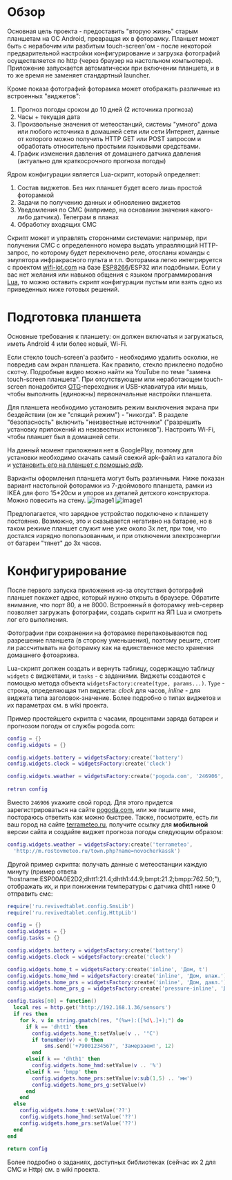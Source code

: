 Обзор 
=====

Основная цель проекта - предоставить "вторую жизнь" старым планшетам на ОС Android, превращая их в фоторамку. Планшет может быть с нерабочим или разбитым touch-screen'ом - после некоторой предварительной настройки конфигурирование и загрузка фотографий осуществляется по http (через браузер на настольном компьютере). Приложение запускается автоматически при включении планшета, и в то же время не заменяет стандартный launcher.

Кроме показа фотографий фоторамка может отображать различные из встроенных "виджетов":
1. Прогноз погоды сроком до 10 дней (2 источника прогноза)
2. Часы + текущая дата
3. Произвольные значения от метеостанций, системы "умного" дома или любого источника в домашней сети или сети Интернет, данные от которого можно получить HTTP GET или POST запросом и обработать относительно простыми языковыми средствами. 
4. График изменения давления от домашнего датчика давления (актуально для краткосрочного прогноза погоды)

Ядром конфигурации является Lua-скрипт, который определяет:
1. Состав виджетов. Без них планшет будет всего лишь простой фоторамкой
2. Задачи по получению данных и обновлению виджетов
3. Уведомления по СМС (например, на основании значения какого-либо датчика). Телеграм в планах
4. Обработку входящих СМС

Скрипт может и управлять сторонними системами: например, при получении СМС с определенного номера выдать управляющий HTTP-запрос, по которому будет переключено реле, отосланы команды с эмулятора инфракрасного пульта и т.п. Фоторамка легко интегрируется с проектом [wifi-iot.com](https://wifi-iot.com) на базе [ESP8266](https://ru.wikipedia.org/wiki/ESP8266)/ESP32 или подобными.
Если у вас нет желания или навыков общения с языком программирования [Lua](https://ru.wikipedia.org/wiki/Lua), то можно оставить скрипт конфигурации пустым или взять одно из приведенных ниже готовых решений.

Подготовка планшета
===================

Основные требования к планшету: он должен включатья и загружаться, иметь Android 4 или более новый, Wi-Fi.

Если стекло touch-screen'а разбито - необходимо удалить осколки, не повредив сам экран планшета. Как правило, стекло приклеено подобно скотчу. Подробные видео можно найти на YouTube по теме "замена touch-screen планшета". При отсутствующем или неработающем touch-screen понадобится [OTG](https://ru.wikipedia.org/wiki/USB#USB_OTG)-переходник и USB-клавиатура или мышь, чтобы выполнить (единожны) первоначальные настройки планшета.

Для планшета необходимо установить режим выключения экрана при бездействии (он же "спящий режим") - "никогда". В разделе "безопасность" включить "неизвестные источники" ("разрешить установку приложений из неизвестных истоников"). Настроить Wi-Fi, чтобы планшет был в домашней сети.

На данный момент приложения нет в GooglePlay, поэтому для установки необходимо скачать самый свежий apk-файл из каталога *bin* и [установить его на планшет с помощью *adb*](https://www.google.com/search?q=установка+apk+через+adb).

Варианты оформления планшета могут быть различными. Ниже показан вариант настольной фоторамки из 7-дюймового планшета, рамки из IKEA для фото 15*20см и упоров из деталей детского конструктора. Можно повесить на стену. 
![image1](doc/images/overview1.jpg "Внешний вид - 1")
![image1](doc/images/overview2.jpg "Внешний вид - 2")

Предполагается, что зарядное устройство подключено к планшету постоянно. Возможно, это и сказывается негативно на батарее, но в таком режиме планшет служит мне уже около 3х лет, при том, что достался изрядно попользованным, и при отключении электроэнергии от батареи "тянет" до 3х часов. 

Конфигурирование
================

После первого запуска приложения из-за отсутствия фотографий планшет покажет адрес, который нужно открыть в браузере. Обратите внимание, что порт 80, а не 8000. Встроенный в фоторамку web-сервер позволяет загружать фотографии, создать скрипт на ЯП Lua и смотреть лог его выполнения. 

Фотографии при сохранении на фоторамке перепаковываются под разрешение планшета (в сторону уменьшения), поэтому решите, стоит ли рассчитывать на фоторамку как на единственное место хранения домашнего фотоархива.

Lua-скрипт должен создать и вернуть таблицу, содержащую таблицу `widgets` с виджетами, и `tasks` - с заданиями. Виджеты создаются с помощью метода объекта `widgetsFactory:create(type, params...)`. `Type` - строка, определяющая тип виджета: *clock* для часов, *inline* - для виджета типа заголовок-значение. Более подробно о типах виджетов и их параметрах см. в wiki проекта.

Пример простейшего скрипта с часами, процентами заряда батареи и прогнозом погоды от службы pogoda.com:
```lua
config = {}
config.widgets = {}

config.widgets.battery = widgetsFactory:create('battery')
config.widgets.clock = widgetsFactory:create('clock')

config.widgets.weather = widgetsFactory:create('pogoda.com', '246906', 'ayh4n642tshj')
  
retrun config

```
Вместо `246906` укажите свой город. Для этого придется зарегистрироваться на сайте [pogoda.com](https://www.pogoda.com/api/#/login), или же пишите мне, постораюсь ответить как можно быстрее. Также, посмотрите, есть ли ваш город на сайте [terrameteo.ru](http://terrameteo.ru), получите ссылку для **мобильной** версии сайта и создайте виджет прогноза погоды следующим образом:
```lua
config.widgets.weather = widgetsFactory:create('terrameteo', 
  'http://m.rostovmeteo.ru/town.php?name=novocherkassk')
```  

Другой пример скрипта: получать данные с метеостанции каждую минуту (пример ответа "hostname:ESP00A0E2D2;dhtt1:21.4;dhth1:44.9;bmpt:21.2;bmpp:762.50;"), отображать их, и при понижении температуры с датчика dhtt1 ниже 0 отправить смс:
```lua
require('ru.revivedtablet.config.SmsLib')
require('ru.revivedtablet.config.HttpLib')

config = {}
config.widgets = {}
config.tasks = {}

config.widgets.battery = widgetsFactory:create('battery')
config.widgets.clock = widgetsFactory:create('clock')

config.widgets.home_t = widgetsFactory:create('inline', 'Дом, t')
config.widgets.home_hmd = widgetsFactory:create('inline', 'Дом, влаж.')
config.widgets.home_prs = widgetsFactory:create('inline', 'Дом, давл.')
config.widgets.home_prs_g = widgetsFactory:create('pressure-inline', 'Дом, гр-давл')

config.tasks[60] = function() 
  local res = http.get('http://192.168.1.36/sensors')
  if res then
    for k, v in string.gmatch(res, "(%w+):([%d\.]+);") do
      if k == 'dhtt1' then
        config.widgets.home_t:setValue(v .. '°C')
        if tonumber(v) < 0 then
            sms.send('+79001234567', 'Замерзаем!', 12)
        end 
      elseif k == 'dhth1' then
        config.widgets.home_hmd:setValue(v .. '%')
      elseif k == 'bmpp' then
        config.widgets.home_prs:setValue(v:sub(1,5) .. 'мм')
        config.widgets.home_prs_g:setValue(v)
      end
    end
  else 
    config.widgets.home_t:setValue('??')
    config.widgets.home_hmd:setValue('??')
    config.widgets.home_prs:setValue('??')
  end
end
  
return config
```

Более подробно о заданиях, доступных библиотеках (сейчас их 2 для СМС и Http) см. в wiki проекта.